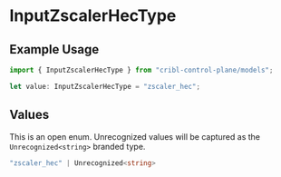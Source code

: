 # InputZscalerHecType

## Example Usage

```typescript
import { InputZscalerHecType } from "cribl-control-plane/models";

let value: InputZscalerHecType = "zscaler_hec";
```

## Values

This is an open enum. Unrecognized values will be captured as the `Unrecognized<string>` branded type.

```typescript
"zscaler_hec" | Unrecognized<string>
```